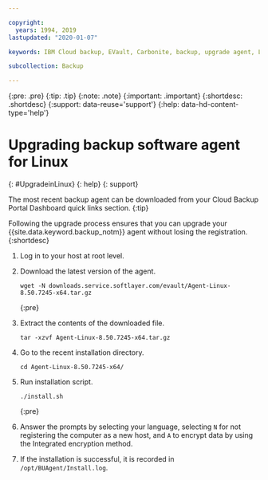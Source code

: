 ```yaml
---

copyright:
  years: 1994, 2019
lastupdated: "2020-01-07"

keywords: IBM Cloud backup, EVault, Carbonite, backup, upgrade agent, Linux

subcollection: Backup

---
```

{:pre: .pre}
{:tip: .tip}
{:note: .note}
{:important: .important}
{:shortdesc: .shortdesc}
{:support: data-reuse='support'}
{:help: data-hd-content-type='help'}

# Upgrading backup software agent for Linux
{: #UpgradeinLinux}
{: help}
{: support}

The most recent backup agent can be downloaded from your Cloud Backup Portal Dashboard quick links section.
{:tip}

Following the upgrade process ensures that you can upgrade your {{site.data.keyword.backup_notm}} agent without losing the registration.
{:shortdesc}

1. Log in to your host at root level.
2. Download the latest version of the agent.
   ```
   wget -N downloads.service.softlayer.com/evault/Agent-Linux-8.50.7245-x64.tar.gz
   ```
   {:pre}

3. Extract the contents of the downloaded file.

   ```
   tar -xzvf Agent-Linux-8.50.7245-x64.tar.gz
   ```
4. Go to the recent installation directory.
   ```
   cd Agent-Linux-8.50.7245-x64/
   ```

5. Run installation script.
   ```
   ./install.sh
   ```
   {:pre}

6. Answer the prompts by selecting your language, selecting `N` for not registering the computer as a new host, and `A` to encrypt data by using the Integrated encryption method.

7. If the installation is successful, it is recorded in `/opt/BUAgent/Install.log`.
